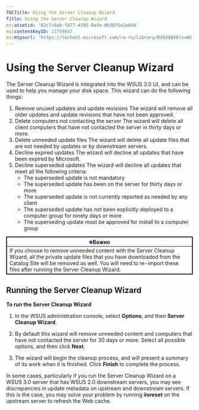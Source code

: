 ```yaml
---
TOCTitle: Using the Server Cleanup Wizard
Title: Using the Server Cleanup Wizard
ms:assetid: '82c7c6ab-f877-4f85-8afe-0b36f5a2e0d4'
ms:contentKeyID: 21799447
ms:mtpsurl: 'https://technet.microsoft.com/ru-ru/library/Dd939856(v=WS.10)'
---
```


Using the Server Cleanup Wizard
===============================

The Server Cleanup Wizard is integrated into the WSUS 3.0 UI, and can be used to help you manage your disk space. This wizard can do the following things:

1.  Remove unused updates and update revisions
    The wizard will remove all older updates and update revisions that have not been approved.
2.  Delete computers not contacting the server
    The wizard will delete all client computers that have not contacted the server in thirty days or more.
3.  Delete unneeded update files
    The wizard will delete all update files that are not needed by updates or by downstream servers.
4.  Decline expired updates
    The wizard will decline all updates that have been expired by Microsoft.
5.  Decline superseded updates
    The wizard will decline all updates that meet all the following criteria:
    -   The superseded update is not mandatory
    -   The superseded update has been on the server for thirty days or more
    -   The superseded update is not currently reported as needed by any client
    -   The superseded update has not been explicitly deployed to a computer group for ninety days or more
    -   The superseding update must be approved for install to a computer group

 
<table style="border:1px solid black;">
<colgroup>
<col width="100%" />
</colgroup>
<thead>
<tr class="header">
<th style="border:1px solid black;" ><img src="images/Dd939856.Important(WS.10).gif" />Важно</th>
</tr>
</thead>
<tbody>
<tr class="odd">
<td style="border:1px solid black;">If you choose to remove unneeded content with the Server Cleanup Wizard, all the private update files that you have downloaded from the Catalog Site will be removed as well. You will need to re-import these files after running the Server Cleanup Wizard.
</td>
</tr>
</tbody>
</table>
 

Running the Server Cleanup Wizard
---------------------------------

**To run the Server Cleanup Wizard**
1.  In the WSUS administration console, select **Options**, and then **Server Cleanup Wizard**.

2.  By default this wizard will remove unneeded content and computers that have not contacted the server for 30 days or more. Select all possible options, and then click **Next**.

3.  The wizard will begin the cleanup process, and will present a summary of its work when it is finished. Click **Finish** to complete the process.

In some cases, particularly if you run the Server Cleanup Wizard on a WSUS 3.0 server that has WSUS 2.0 downstream servers, you may see discrepancies in update metadata on upstream and downstream servers. If this is the case, you may solve your problem by running **iisreset** on the upstream server to refresh the Web cache.
